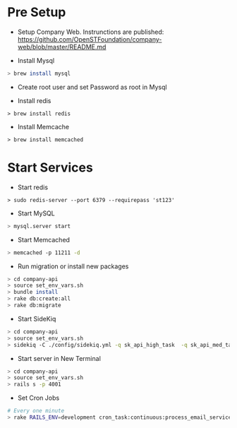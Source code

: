 # Pre Setup

* Setup Company Web. Instrunctions are published: https://github.com/OpenSTFoundation/company-web/blob/master/README.md

* Install Mysql
```bash
> brew install mysql
```

* Create root user and set Password as root in Mysql

* Install redis
```main
> brew install redis
```

* Install Memcache
```main
> brew install memcached
```

# Start Services

* Start redis
```main
> sudo redis-server --port 6379 --requirepass 'st123'
```

* Start MySQL
```bash
> mysql.server start
```

* Start Memcached
```bash
> memcached -p 11211 -d
```

* Run migration or install new packages
```bash
> cd company-api
> source set_env_vars.sh
> bundle install
> rake db:create:all
> rake db:migrate
```

* Start SideKiq
```bash
> cd company-api
> source set_env_vars.sh
> sidekiq -C ./config/sidekiq.yml -q sk_api_high_task  -q sk_api_med_task -q sk_api_default
```

* Start server in New Terminal
```bash
> cd company-api
> source set_env_vars.sh
> rails s -p 4001
```

* Set Cron Jobs
```bash
# Every one minute
> rake RAILS_ENV=development cron_task:continuous:process_email_service_api_call_hooks lock_key_suffix=1
```

